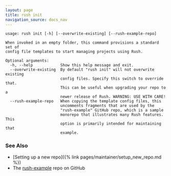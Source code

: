 ```yaml
---
layout: page
title: rush init
navigation_source: docs_nav
---
```


```
usage: rush init [-h] [--overwrite-existing] [--rush-example-repo]

When invoked in an empty folder, this command provisions a standard set of
config file templates to start managing projects using Rush.

Optional arguments:
  -h, --help            Show this help message and exit.
  --overwrite-existing  By default "rush init" will not overwrite existing
                        config files. Specify this switch to override that.
                        This can be useful when upgrading your repo to a
                        newer release of Rush. WARNING: USE WITH CARE!
  --rush-example-repo   When copying the template config files, this
                        uncomments fragments that are used by the
                        "rush-example" GitHub repo, which is a sample
                        monorepo that illustrates many Rush features. This
                        option is primarily intended for maintaining that
                        example.
```

### See Also

- [Setting up a new repo]({% link pages/maintainer/setup_new_repo.md %})
- The [rush-example](https://github.com/Microsoft/rush-example) repo on GitHub
